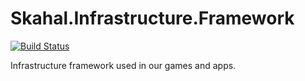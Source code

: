 Skahal.Infrastructure.Framework
===============================
[![Build Status](https://travis-ci.org/skahal/Skahal.Infrastructure.Framework.png?branch=master)](https://travis-ci.org/skahal/Skahal.Infrastructure.Framework)

Infrastructure framework used in our games and apps.
